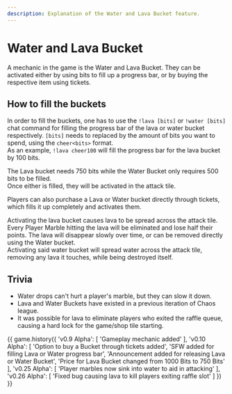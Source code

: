 ```yaml
---
description: Explanation of the Water and Lava Bucket feature.
---
```


# Water and Lava Bucket

A mechanic in the game is the Water and Lava Bucket. They can be activated either by using bits to fill up a progress bar, or by buying the respective item using tickets.

## How to fill the buckets

In order to fill the buckets, one has to use the `!lava [bits]` or `!water [bits]` chat command for filling the progress bar of the lava or water bucket respectively. `[bits]` needs to replaced by the amount of bits you want to spend, using the `cheer<bits>` format.  
As an example, `!lava cheer100` will fill the progress bar for the lava bucket by 100 bits.

The Lava bucket needs 750 bits while the Water Bucket only requires 500 bits to be filled.  
Once either is filled, they will be activated in the attack tile.

Players can also purchase a Lava or Water bucket directly through tickets, which fills it up completely and activates them.

Activating the lava bucket causes lava to be spread across the attack tile. Every Player Marble hitting the lava will be eliminated and lose half their points. The lava will disappear slowly over time, or can be removed directly using the Water bucket.  
Activating said water bucket will spread water across the attack tile, removing any lava it touches, while being destroyed itself.

## Trivia

- Water drops can't hurt a player's marble, but they can slow it down.
- Lava and Water Buckets have existed in a previous iteration of Chaos league.
- It was possible for lava to eliminate players who exited the raffle queue, causing a hard lock for the game/shop tile starting.

{{ game.history({
    'v0.9 Alpha': [
        'Gameplay mechanic added'
    ],
    'v0.10 Alpha': [
        'Option to buy a Bucket through tickets added',
        'SFW added for filling Lava or Water progress bar',
        'Announcement added for releasing Lava or Water Bucket',
        'Price for Lava Bucket changed from 1000 Bits to 750 Bits'
    ],
    'v0.25 Alpha': [
        'Player marbles now sink into water to aid in attacking'
    ],
    'v0.26 Alpha': [
        'Fixed bug causing lava to kill players exiting raffle slot'
    ]
}) }}